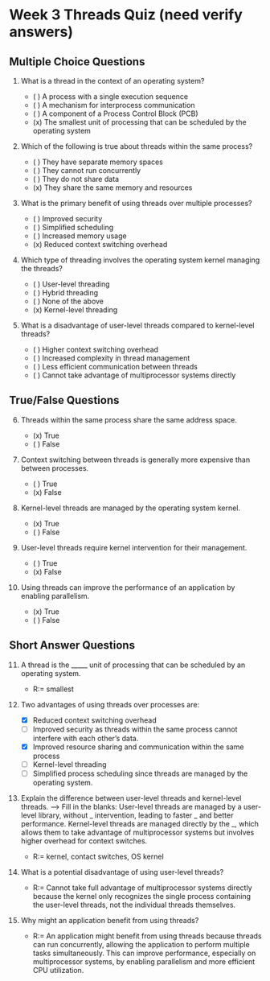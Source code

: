 # Week 3 Threads Quiz (need verify answers)

## Multiple Choice Questions
1. What is a thread in the context of an operating system?
    - ( ) A process with a single execution sequence
    - ( ) A mechanism for interprocess communication
    - ( ) A component of a Process Control Block (PCB)
    - (x) The smallest unit of processing that can be scheduled by the operating system

2. Which of the following is true about threads within the same process?
    - ( ) They have separate memory spaces
    - ( ) They cannot run concurrently
    - ( ) They do not share data
    - (x) They share the same memory and resources

3. What is the primary benefit of using threads over multiple processes?
    - ( ) Improved security
    - ( ) Simplified scheduling
    - ( ) Increased memory usage
    - (x) Reduced context switching overhead

4. Which type of threading involves the operating system kernel managing the threads?
    - ( ) User-level threading
    - ( ) Hybrid threading
    - ( ) None of the above
    - (x) Kernel-level threading

5. What is a disadvantage of user-level threads compared to kernel-level threads?
    - ( ) Higher context switching overhead
    - ( ) Increased complexity in thread management
    - ( ) Less efficient communication between threads
    - ( ) Cannot take advantage of multiprocessor systems directly

## True/False Questions
6. Threads within the same process share the same address space.
    - (x) True
    - ( ) False

7. Context switching between threads is generally more expensive than between processes.
    - ( ) True
    - (x) False

8. Kernel-level threads are managed by the operating system kernel.
    - (x) True
    - ( ) False

9. User-level threads require kernel intervention for their management.
    - ( ) True
    - (x) False

10. Using threads can improve the performance of an application by enabling parallelism.
    - (x) True
    - ( ) False


## Short Answer Questions
11. A thread is the _____ unit of processing that can be scheduled by an operating system. 
    - R:= smallest

12. Two advantages of using threads over processes are: 

    - [x] Reduced context switching overhead
    - [ ] Improved security as threads within the same process cannot interfere with each other’s data.
    - [x] Improved resource sharing and communication within the same process
    - [ ] Kernel-level threading
    - [ ] Simplified process scheduling since threads are managed by the operating system.

13. Explain the difference between user-level threads and kernel-level threads. --> Fill in the blanks: User-level threads are managed by a user-level library, without _ intervention, leading to faster _ and better performance. Kernel-level threads are managed directly by the _, which allows them to take advantage of multiprocessor systems but involves higher overhead for context switches.
    - R:= kernel, contact switches, OS kernel

14. What is a potential disadvantage of using user-level threads?
    - R:= Cannot take full advantage of multiprocessor systems directly because the kernel only recognizes the single process containing the user-level threads, not the individual threads themselves.

15. Why might an application benefit from using threads?
    - R:= An application might benefit from using threads because threads can run concurrently, allowing the application to perform multiple tasks simultaneously. This can improve performance, especially on multiprocessor systems, by enabling parallelism and more efficient CPU utilization.